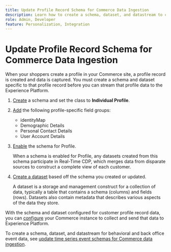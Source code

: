 ```yaml
---
title: Update Profile Record Schema for Commerce Data Ingestion
description: Learn how to create a schema, dataset, and datastream to collect and send Commerce profile record data to the Experience Platform.
role: Admin, Developer
feature: Personalization, Integration
---
```

# Update Profile Record Schema for Commerce Data Ingestion

When your shoppers create a profile in your Commerce site, a profile record is created and data is captured. You must create a schema and dataset specific to that profile record before you can stream that profile data to the Experience Platform.

1. [Create](https://experienceleague.adobe.com/docs/experience-platform/xdm/ui/resources/schemas.html#create) a schema and set the class to **Individual Profile**.

1. [Add](https://experienceleague.adobe.com/docs/experience-platform/xdm/ui/resources/schemas.html#add-field-groups) the following profile-specific field groups:
    
    - identityMap
    - Demographic Details
    - Personal Contact Details
    - User Account Details

1. [Enable](https://experienceleague.adobe.com/docs/experience-platform/xdm/ui/resources/schemas.html#profile) the schema for Profile.

    When a schema is enabled for Profile, any datasets created from this schema participate in Real-Time CDP, which merges data from disparate sources to construct a complete view of each customer.

1. [Create a dataset](https://experienceleague.adobe.com/docs/platform-learn/implement-mobile-sdk/experience-cloud/platform.html#create-a-dataset) based off the schema you created or updated.

    A dataset is a storage and management construct for a collection of data, typically a table that contains a schema (columns) and fields (rows). Datasets also contain metadata that describes various aspects of the data they store.

With the schema and dataset configured for customer profile record data, you can [configure](connect-data.md#data-collection) your Commerce instance to collect and send that data to Experience Platform.

To create a schema, dataset, and datastream for behavioral and back office event data, see [update time series event schemas for Commerce data ingestion](update-xdm.md).
